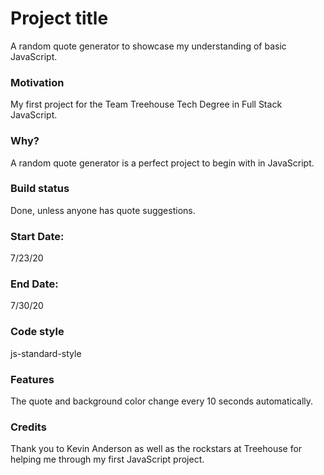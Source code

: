 # Project title
A random quote generator to showcase my understanding of basic JavaScript.

### Motivation
My first project for the Team Treehouse Tech Degree in Full Stack JavaScript.

### Why?
A random quote generator is a perfect project to begin with in JavaScript.

### Build status
Done, unless anyone has quote suggestions.

### Start Date:
7/23/20

### End Date:
7/30/20

### Code style
js-standard-style

### Features
The quote and background color change every 10 seconds automatically.

### Credits
Thank you to Kevin Anderson as well as the rockstars at Treehouse for helping me through my first JavaScript project.
